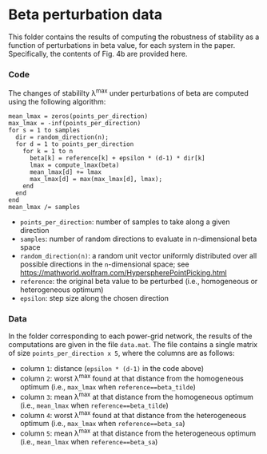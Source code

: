 # Beta perturbation data

This folder contains the results of computing the robustness of stability as a function of perturbations in beta value, for each system in the paper.
Specifically, the contents of Fig. 4b are provided here.

### Code

The changes of stabililty &lambda;<sup>max</sup> under perturbations of beta are computed using the following algorithm:
```
mean_lmax = zeros(points_per_direction)
max_lmax = -inf(points_per_direction)
for s = 1 to samples
  dir = random_direction(n);
  for d = 1 to points_per_direction
    for k = 1 to n
      beta[k] = reference[k] + epsilon * (d-1) * dir[k]
      lmax = compute_lmax(beta)
      mean_lmax[d] += lmax
      max_lmax[d] = max(max_lmax[d], lmax);
    end
  end
end
mean_lmax /= samples
```
- `points_per_direction`: number of samples to take along a given direction
- `samples`: number of random directions to evaluate in n-dimensional beta space
- `random_direction(n)`: a random unit vector uniformly distributed over all possible directions in the `n`-dimensional space; see https://mathworld.wolfram.com/HyperspherePointPicking.html
- `reference`: the original beta value to be perturbed (i.e., homogeneous or heterogeneous optimum)
- `epsilon`: step size along the chosen direction

### Data

In the folder corresponding to each power-grid network, the results of the computations are given in the file `data.mat`. The file contains a single matrix of size `points_per_direction x 5`, where the columns are as follows:
- column `1`: distance (`epsilon * (d-1)` in the code above)
- column `2`: worst &lambda;<sup>max</sup> found at that distance from the homogeneous optimum (i.e., `max_lmax` when `reference==beta_tilde`)
- column `3`: mean &lambda;<sup>max</sup> at that distance from the homogeneous optimum (i.e., `mean_lmax` when `reference==beta_tilde`)
- column `4`: worst &lambda;<sup>max</sup> found at that distance from the heterogeneous optimum (i.e., `max_lmax` when `reference==beta_sa`)
- column `5`: mean &lambda;<sup>max</sup> at that distance from the heterogeneous optimum (i.e., `mean_lmax` when `reference==beta_sa`)
